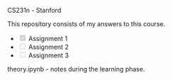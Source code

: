 CS231n - Stanford

This repository consists of my answers to this course. 
<ul>
  <li><input type="checkbox" checked disabled> Assignment 1</li>
  <li><input type="checkbox" disabled> Assignment 2</li>
  <li><input type="checkbox" disabled> Assignment 3</li>
</ul>

theory.ipynb - notes during the learning phase.
